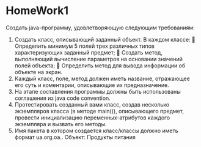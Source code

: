 # HomeWork1
Создать java-программу, удовлетворяющую следующим требованиям:
1. Создать класс, описывающий заданный объект. В каждом классе:
	Определить минимум 5 полей трех различных типов характеризующих заданный предмет;
	Создать метод, выполняющий вычисление параметров на основании значений полей объекта;
	Определить метод для вывода информации об объекте на экран.
2. Каждый класс, поле, метод должен иметь название, отражающее его суть и коментарии, описывающие их предназначение.
3. На этапе составления программы должны быть использованы соглашения из java code convention.
4. Протестировать созданный вами класс, создав несколько экземпляров класса (в методе main()), описывающего предмет, провести инициализацию переменных-атрибутов каждого экземпляра и вызвать его методы.
5. Имя пакета в котором создается класс/классы должно иметь формат ua.org.oa.<Jira Login>.
Объект:
Продукты питания
